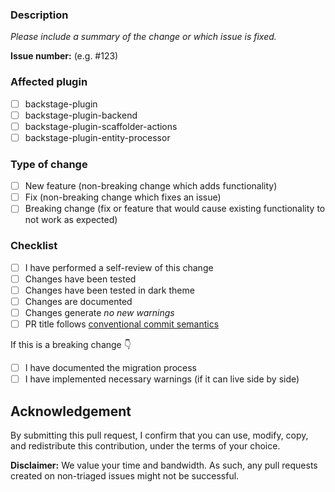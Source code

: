 ### Description

_Please include a summary of the change or which issue is fixed._

**Issue number:** (e.g. #123)

### Affected plugin

- [ ] backstage-plugin
- [ ] backstage-plugin-backend
- [ ] backstage-plugin-scaffolder-actions
- [ ] backstage-plugin-entity-processor

### Type of change

- [ ] New feature (non-breaking change which adds functionality)
- [ ] Fix (non-breaking change which fixes an issue)
- [ ] Breaking change (fix or feature that would cause existing functionality to not work as expected)

### Checklist

- [ ] I have performed a self-review of this change
- [ ] Changes have been tested
- [ ] Changes have been tested in dark theme
- [ ] Changes are documented
- [ ] Changes generate _no new warnings_
- [ ] PR title follows [conventional commit semantics](https://www.conventionalcommits.org/en/v1.0.0/)

If this is a breaking change 👇

- [ ] I have documented the migration process
- [ ] I have implemented necessary warnings (if it can live side by side)

## Acknowledgement

By submitting this pull request, I confirm that you can use, modify, copy, and redistribute this contribution, under the terms of your choice.

**Disclaimer:** We value your time and bandwidth. As such, any pull requests created on non-triaged issues might not be successful.
